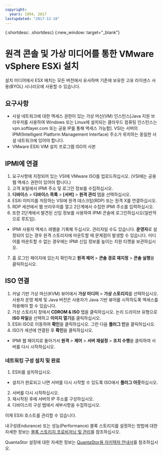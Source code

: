 ```yaml
---
copyright:
  years: 1994, 2017
lastupdated: "2017-12-18"
---
```


{:shortdesc: .shortdesc}
{:new_window: target="_blank"}

# 원격 콘솔 및 가상 미디어를 통한 VMware vSphere ESXi 설치

설치 미디어에서 ESX 배치는 모든 버전에서 유사하며 기존에 보유한 고유 라이센스 사용(BYOL) 시나리오에 사용할 수 있습니다.

## 요구사항
* 사설 네트워크에 대한 액세스 권한이 있는 가상 머신(VM) 인스턴스[Java 지원 브라우저를 사용하여 Windows 또는 Linux에 설치되는 클라우드 컴퓨팅 인스턴스는 vpn.softlayer.com 또는 공용 IP를 통해 액세스 가능함]. VSI는 서버의 IPMI(Intelligent Platform Management Interface) 주소가 위치하는 동일한 사설 네트워크에 있어야 합니다. 
* VMware ESXi VIM 설치 프로그램 ISO의 사본

<!--## Steps -->

## IPMI에 연결
1. 요구사항에 지정되어 있는 VSI에 VMware ISO를 업로드하십시오. (VSI에는 공용 웹 액세스 권한이 있어야 합니다.)
2. 고객 포털에서 IPMI 주소 및 로그인 정보를 수집하십시오.
3. **디바이스** > **디바이스 목록** > **[서버]** > **원격 관리** 탭을 선택하십시오.
4. ESXi 이미지를 저장하는 VSI에 원격 데스크탑(RDP) 또는 원격 X를 연결하십시오.
5. RDP 세션에서 웹 브라우저를 열고 2단계에서 수집한 IPMI 주소를 입력하십시오.
6. 또한 2단계에서 발견된 신임 정보를 사용하여 IPMI 콘솔에 로그인하십시오(일반적으로 루트임).
* IPMI 사용자 액세스 레벨을 기록해 두십시오. 관리자일 수도 있습니다. **운영자**로 설정되어 있는 경우 원격 스토리지에 마운트할 때 문제점이 발생할 수 있습니다. 미디어를 마운트할 수 없는 경우에는 IPMI 신임 정보를 높이는 지원 티켓을 보관하십시오.
7. 홈 로그인  페이지에 있는지 확인하고 **원격 제어** > **콘솔 경로 재지정** > **콘솔 실행**을 클릭하십시오.

## ISO 연결
1. 커널 기반 가상 머신(KVM) 뷰어에서 **가상 미디어** > **가상 스토리지**를 선택하십시오. 사용자 운영 체제 및 Java 버전은 사용자가 Java 기반 뷰어를 시작하도록 액세스를 허용해야 할 수 있습니다. 
2. 가상 스토리지 창에서 **CDROM & ISO** 탭을 클릭하십시오. 논리 드라이브 유형으로 **ISO 파일**을 선택하고 **이미지 열기**를 클릭하십시오.
3. ESXi ISO로 이동하여 **확인**을 클릭하십시오. 그런 다음 **플러그 인**을 클릭하십시오.
4. ISO가 세션에 연결된 후 **확인**을 클릭하십시오.
* IPMI 웹 페이지로 돌아가서 **원격** > **제어** > **서버 재설정** > **조치 수행**을 클릭하여 서버를 다시 시작하십시오. 

### 네트워킹 구성 설치 및 완료
1. ESXi를 설치하십시오.
* 설치가 완료되고 나면 서버를 다시 시작할 수 있도록 ISO에서 **플러그 아웃**하십시오.
2. 서버를 다시 시작하십시오.
3. 재시작된 후에 서버의 IP 주소를 구성하십시오.
4. 디바이스의 구성 탭에서 세부사항을 수집하십시오.

이제 ESXi 호스트를 관리할 수 있습니다.

내구성(Endurance) 또는 성능(Performance) 블록 스토리지를 설정하는 방법에 대한 자세한 정보는 [블록 스토리지 프로비저닝 및 관리](/docs/infrastructure/BlockStorage/provisioning-block_storage.html)를 참조하십시오.

QuantaStor 설정에 대한 자세한 정보는 [QuantaStor용 아키텍처 안내서](architecture-guide-quantastor-vmwaresoftlayer.html)를 참조하십시오.
